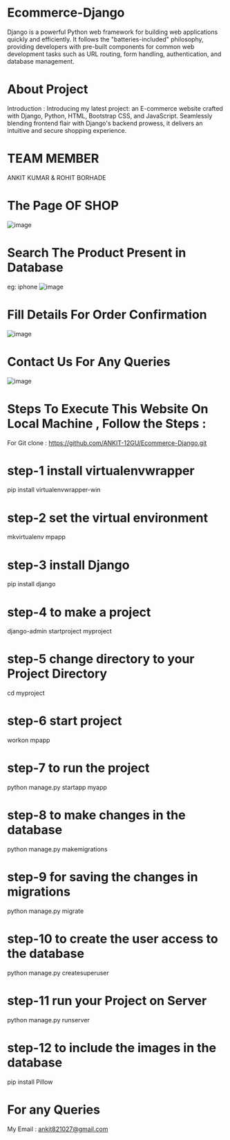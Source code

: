 # Ecommerce-Django
Django is a powerful Python web framework for building web applications quickly and efficiently. It follows the "batteries-included" philosophy, providing developers with pre-built components for common web development tasks such as URL routing, form handling, authentication, and database management.
# About Project
Introduction : Introducing my latest project: an E-commerce website crafted with Django, Python, HTML, Bootstrap CSS, and JavaScript. Seamlessly blending frontend flair with Django's backend prowess, it delivers an intuitive and secure shopping experience.
# TEAM MEMBER
ANKIT KUMAR & ROHIT BORHADE
# The Page OF SHOP 
![image](https://github.com/ANKIT-12GU/Ecommerce-Django/assets/114995661/40138e48-ad22-40b8-aacd-98a81c5d33fc)
# Search The Product Present in Database
eg: iphone 
![image](https://github.com/ANKIT-12GU/Ecommerce-Django/assets/114995661/2ca1e472-2bba-4728-a33f-b8dec618b45c)
# Fill Details For Order Confirmation
![image](https://github.com/ANKIT-12GU/Ecommerce-Django/assets/114995661/1a60a2f9-8507-4dd7-89cf-96360790baa9)
# Contact Us For Any Queries
![image](https://github.com/ANKIT-12GU/Ecommerce-Django/assets/114995661/c9d2ebed-c52b-4e36-b45d-c28138320883)

# Steps To Execute This Website On Local Machine , Follow the Steps :
For Git clone : https://github.com/ANKIT-12GU/Ecommerce-Django.git
# step-1 install  virtualenvwrapper 
pip install virtualenvwrapper-win
# step-2 set the virtual environment
mkvirtualenv mpapp
# step-3 install Django
pip install django
# step-4 to make a project 
django-admin startproject myproject
# step-5 change directory to your Project Directory
cd myproject
# step-6 start project
workon mpapp
# step-7 to run the project 
python manage.py startapp myapp
# step-8 to make changes in the database
python manage.py makemigrations 
# step-9  for saving the changes in migrations
python manage.py migrate
# step-10 to create the user access to the database
python manage.py createsuperuser
# step-11  run your Project on Server
python manage.py runserver
# step-12  to include the images in the database
pip install Pillow
# For any Queries 
My Email : ankit821027@gmail.com

